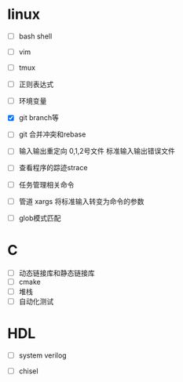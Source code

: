 # linux

- [ ] bash shell

- [ ] vim

- [ ] tmux

- [ ] 正则表达式

- [ ] 环境变量
- [x] git branch等
- [ ] git 合并冲突和rebase
- [ ] 输入输出重定向 0,1,2号文件 标准输入输出错误文件
- [ ] 查看程序的踪迹strace
- [ ]  任务管理相关命令
- [ ] 管道 xargs 将标准输入转变为命令的参数
- [ ] glob模式匹配

# C

- [ ] 动态链接库和静态链接库
- [ ] cmake
- [ ] 堆栈
- [ ] 自动化测试

# HDL

- [ ] system verilog

- [ ] chisel